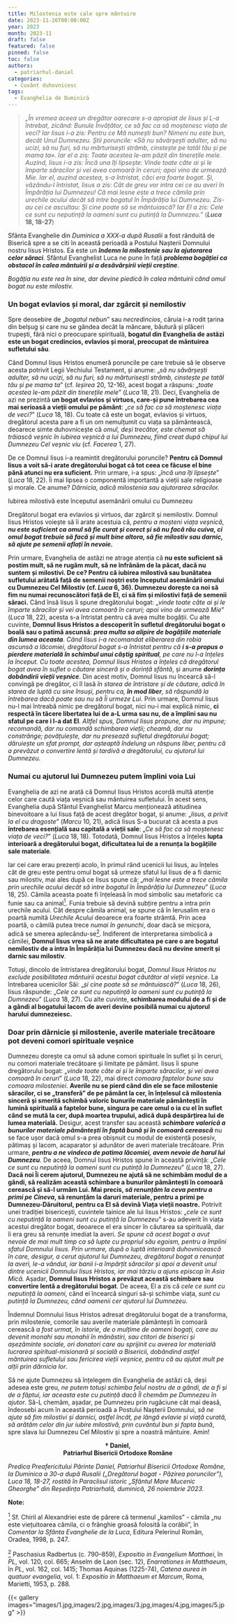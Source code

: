 ```yaml
---
title: Milostenia este cale spre mântuire
date: 2023-11-26T00:00:00Z
year: 2023
month: 2023-11
draft: false
featured: false
pinned: false
toc: false
authors:
  - patriarhul-daniel  
categories:
  - Cuvânt duhovnicesc
tags:
  - Evanghelia de Duminică
---
```

> _„În vremea aceea un dregător oarecare s-a apropiat de Iisus și L-a întrebat, zicând: Bunule Învățător, ce să fac ca să moștenesc viața de veci? Iar Iisus i-a zis: Pentru ce Mă numești bun? Nimeni nu este bun, decât Unul Dumnezeu. Știi poruncile: «Să nu săvârșești adulter, să nu ucizi, să nu furi, să nu mărturisești strâmb, cinstește pe tatăl tău și pe mama ta». Iar el a zis: Toate acestea le-am păzit din tinerețile mele. Auzind, Iisus i-a zis: Încă una îți lipsește: Vinde toate câte ai și le împarte săracilor și vei avea comoară în ceruri; apoi vino de urmează Mie. Iar el, auzind acestea, s-a întristat, căci era foarte bogat. Și, văzându-l întristat, Iisus a zis: Cât de greu vor intra cei ce au averi în Împărăția lui Dumnezeu! Că mai lesne este a trece cămila prin urechile acului decât să intre bogatul în Împărăția lui Dumnezeu. Zis-au cei ce ascultau: Și cine poate să se mântuiască? Iar El a zis: Cele ce sunt cu neputință la oameni sunt cu putință la Dumnezeu.”_ (**_Luca_ 18, 18-27**)

Sfânta Evanghelie din _Duminica a XXX-a după Rusalii_ a fost rânduită de Biserică spre a se citi în această perioadă a Postului Nașterii Domnului nostru Iisus Hristos. Ea este un ***îndemn la milostenie sau la ajutorarea celor săraci***. Sfântul Evanghelist Luca ne pune în față ***problema bogăției ca obstacol în calea mântuirii și a desăvârșirii vieții creștine***.

_Bogăția nu este rea în sine, dar devine piedică în calea mântuirii când omul bogat nu este milostiv._

### Un bogat evlavios și moral, dar zgârcit și nemilostiv

Spre deosebire de „_bogatul nebun_” sau _necredincios_, căruia i-a rodit țarina din belșug și care nu se gândea decât la mâncare, băutură și plăceri trupești, fără nici o preocupare spirituală, **bogatul din Evanghelia de astăzi este un bogat credincios, evlavios și moral, preocupat de mântuirea sufletului său**.

Când Domnul Iisus Hristos enumeră poruncile pe care trebuie să le observe acesta potrivit Legii Vechiului Testament, și anume: „_să nu săvârșești adulter, să nu ucizi, să nu furi, să nu mărturisești strâmb, cinstește pe tatăl tău și pe mama ta_” (cf. _Ieșirea_ 20, 12-16), acest bogat a răspuns: „_toate acestea le-am păzit din tinerețile mele_” (_Luca_ 18, 21). Deci, Evanghelia de azi ne prezintă **un bogat evlavios și virtuos, care-și pune întrebarea cea mai serioasă a vieții omului pe pământ**: „_ce să fac ca să moștenesc viața de veci?_” (_Luca_ 18, 18). Cu toate că este un bogat, evlavios și virtuos, dregătorul acesta pare a fi un om nemulțumit cu viața sa pământească, deoarece simte duhovnicește că _omul, deși trecător, este chemat să trăiască veșnic în iubirea veșnică a lui Dumnezeu, fiind creat după chipul lui Dumnezeu Cel veșnic viu_ (cf. _Facerea_ 1, 27).

De ce Domnul Iisus i-a reamintit dregătorului poruncile? **Pentru că Domnul Iisus a voit să-i arate dregătorului bogat că tot ceea ce făcuse el bine până atunci nu era suficient.** Prin urmare, i-a spus: „_încă una îți lipsește_” (_Luca_ 18, 22). Îi mai lipsea o componentă importantă a vieții sale religioase și morale. Ce anume? _Dărnicia, adică milostenia sau ajutorarea săracilor._

Iubirea milostivă este începutul asemănării omului cu Dumnezeu

Dregătorul bogat era evlavios și virtuos, dar zgârcit și nemilostiv. Domnul Iisus Hristos voiește să îi arate acestuia că, _pentru a moșteni viața veșnică_, ***nu este suficient ca omul să fie curat și corect și să nu facă rău cuiva, ci omul bogat trebuie să facă și mult bine altora, să fie milostiv sau darnic, să ajute pe semenii aflați în nevoie.***

Prin urmare, Evanghelia de astăzi ne atrage atenția că **nu este suficient să postim mult, să ne rugăm mult, să ne înfrânăm de la păcat, dacă nu suntem și milostivi. De ce? Pentru că iubirea milostivă sau bunătatea sufletului arătată față de semenii noștri este începutul asemănării omului cu Dumnezeu Cel Milostiv (cf. _Luca_ 6, 36). Dumnezeu dorește ca noi să fim nu numai recunoscători față de El, ci să fim și milostivi față de semenii săraci.** Când însă Iisus îi spune dregătorului bogat: „_vinde toate câte ai și le împarte săracilor și vei avea comoară în ceruri; apoi vino de urmează Mie_” (_Luca_ 18, 22), acesta s-a întristat pentru că avea multe bogății. Cu alte cuvinte, **Domnul Iisus Hristos a descoperit în sufletul dregătorului bogat o boală sau o patimă ascunsă**: ***prea multa sa alipire de bogățiile materiale din lumea aceasta***. _Când Iisus i-a recomandat eliberarea din robia ascunsă a lăcomiei, dregătorul bogat s-a întristat pentru că **i s-a propus o pierdere materială în schimbul unui câștig spiritual**, pe care nu l-a înțeles la început. Cu toate acestea, Domnul Iisus Hristos a înțeles că dregătorul bogat avea în suflet o căutare sinceră și o dorință sfântă_, și anume ***dorința dobândirii vieții veșnice***. Din acest motiv, Domnul Iisus nu încearcă să-l convingă pe dregător, ci îl lasă _în starea de întristare și de căutare, adică în starea de luptă cu sine însuși, pentru ca, **în mod liber**, să răspundă la întrebarea dacă poate sau nu să Îi urmeze Lui_. Prin urmare, Domnul Iisus nu-l mai întreabă nimic pe dregătorul bogat, nici nu-i mai explică nimic, **ci respectă în tăcere libertatea lui de a-L urma sau nu, de a împlini sau nu sfatul pe care i l-a dat El**. _Altfel spus, Domnul Iisus propune, dar nu impune; recomandă, dar nu comandă schimbarea vieții; cheamă, dar nu constrânge; povățuiește, dar nu presează sufletul dregătorului bogat; dăruiește un sfat prompt, dar așteaptă îndelung un răspuns liber, pentru că a prevăzut o convertire lentă și tardivă a dregătorului, cu ajutorul lui Dumnezeu._

### Numai cu ajutorul lui Dumnezeu putem împlini voia Lui

Evanghelia de azi ne arată că Domnul Iisus Hristos acordă multă atenție celor care caută viața veșnică sau mântuirea sufletului. În acest sens, Evanghelia după Sfântul Evanghelist Marcu menționează atitudinea binevoitoare a lui Iisus față de acest dregător bogat, și anume: „_Iisus, a privit la el cu dragoste_” (_Marcu_ 10, 21), adică Iisus S-a bucurat că acesta a pus **întrebarea esențială sau capitală a vieții sale**: „_Ce să fac ca să moștenesc viața de veci?_” (_Luca_ 18, 18). Totodată, Domnul Iisus Hristos a înțeles **lupta interioară a dregătorului bogat, dificultatea lui de a renunța la bogățiile sale materiale**.

Iar cei care erau prezenți acolo, în primul rând ucenicii lui Iisus, au înțeles cât de greu este pentru omul bogat să urmeze sfatul lui Iisus de a fi darnic sau milostiv, mai ales după ce Iisus spune că: „_mai lesne este a trece cămila prin urechile acului decât să intre bogatul în Împărăția lui Dumnezeu_” (_Luca_ 18, 25). Cămila aceasta poate fi înțeleasă în mod simbolic sau metaforic ca funie sau ca animal<a id="note_1" href="#note_def_1" class="ppc-note"><sup>1</sup></a>. Funia trebuie să devină subțire pentru a intra prin urechile acului. Cât despre cămila animal, se spune că în Ierusalim era o poartă numită _Urechile Acului_ deoarece era foarte strâmtă. Prin acea poartă, o cămilă putea trece _numai în genunchi_, doar dacă se micșora, adică se smerea aplecându-se<a id="note_2" href="#note_def_2" class="ppc-note"><sup>2</sup></a>. Indiferent de interpretarea simbolică a cămilei, **Domnul Iisus vrea să ne arate dificultatea pe care o are bogatul nemilostiv de a intra în Împărăția lui Dumnezeu dacă nu devine smerit și darnic sau milostiv**.

Totuși, dincolo de întristarea dregătorului bogat, _Domnul Iisus Hristos nu exclude posibilitatea mântuirii acestui bogat căutător al vieții veșnice_. La întrebarea ucenicilor Săi: „_și cine poate să se mântuiască?_” (_Luca_ 18, 26), Iisus răspunde: „_Cele ce sunt cu neputință la oameni sunt cu putință la Dumnezeu_” (_Luca_ 18, 27). Cu alte cuvinte, **schimbarea modului de a fi și de a gândi al bogatului lacom de averi devine posibilă numai cu ajutorul harului dumnezeiesc.**

### Doar prin dărnicie și milostenie, averile materiale trecătoare pot deveni comori spirituale veșnice

Dumnezeu dorește ca omul să adune comori spirituale în suflet și în ceruri, nu comori materiale trecătoare și limitate pe pământ. Iisus îi spune dregătorului bogat: „_vinde toate câte ai și le împarte săracilor, și vei avea comoară în ceruri_” (_Luca_ 18, 22), mai direct _comoara faptelor bune sau comoara milosteniei_. **Averile nu se pierd când din ele se face milostenie săracilor, ci se „transferă” de pe pământ la cer, în înțelesul că milostenia sinceră și smerită schimbă valoric bunurile materiale pământești în lumină spirituală a faptelor bune, singura pe care omul o ia cu el în suflet când se mută la cer, după moartea trupului, adică după despărțirea lui de lumea materială.** Desigur, acest transfer sau această ***schimbare valorică a bunurilor materiale pământești în faptă bună și în comoară cerească*** nu se face ușor dacă omul s-a prea obișnuit cu modul de existență posesiv, pătimaș și lacom, acaparator și adunător de averi materiale trecătoare. Prin urmare, ***pentru a ne vindeca de patima lăcomiei, avem nevoie de harul lui Dumnezeu***. De aceea, Domnul Iisus Hristos spune în această privință: „_Cele ce sunt cu neputință la oameni sunt cu putință la Dumnezeu_” (_Luca_ 18, 27). **Dacă noi Îi cerem ajutorul, Dumnezeu ne ajută să ne schimbăm modul de a gândi, să realizăm această schimbare a bunurilor pământești în comoară cerească și să-I urmăm Lui. Mai precis, _să renunțăm la ceva pentru a primi pe Cineva_, să renunțăm la daruri materiale, pentru a primi pe Dumnezeu-Dăruitorul, pentru ca El să devină Viața vieții noastre.** Potrivit unei tradiției bisericești, cuvintele tainice ale lui Iisus Hristos: „_cele ce sunt cu neputință la oameni sunt cu putință la Dumnezeu_” s-au adeverit în viața acestui dregător bogat, deoarece el era sincer în căutarea sa spirituală, dar îi era greu să renunțe imediat la averi. _Se spune că acest bogat a avut nevoie de mai mult timp ca să lupte cu propriul său egoism, pentru a împlini sfatul Domnului Iisus. Prin urmare, după o luptă interioară duhovnicească în care, desigur, a cerut ajutorul lui Dumnezeu, dregătorul bogat a renunțat la averi, le-a vândut, iar banii i-a împărțit săracilor și apoi a devenit unul dintre ucenicii Domnului Iisus Hristos, iar mai târziu a ajuns episcop în Asia Mică._ Așadar, **Domnul Iisus Hristos a prevăzut această schimbare sau convertire lentă a dregătorului bogat**. De aceea, El a zis că _cele ce sunt cu neputință la oameni_, când ei încearcă singuri să-și schimbe viața, _sunt cu putință la Dumnezeu, când oamenii cer ajutorul lui Dumnezeu_.

Îndemnul Domnului Iisus Hristos adresat dregătorului bogat de a transforma, prin milostenie, comorile sau averile materiale pământești în comoară cerească _a fost urmat, în istorie, de o mulțime de oameni bogați, care au devenit monahi sau monahii în mănăstiri, sau ctitori de biserici și așezăminte sociale, ori donatori care au sprijinit cu averea lor materială lucrarea spiritual-misionară și socială a Bisericii, dobândind astfel mântuirea sufletului sau fericirea vieții veșnice, pentru că au ajutat mult pe alții prin dărnicia lor_.

Să ne ajute Dumnezeu să înțelegem din Evanghelia de astăzi că, deși adesea este greu, _ne putem totuși schimba felul nostru de a gândi, de a fi și de a făptui, iar aceasta este cu putință dacă Îl chemăm pe Dumnezeu în ajutor_. Să-L chemăm, așadar, pe Dumnezeu prin rugăciune cât mai deasă, îndeosebi acum în această perioadă a Postului Nașterii Domnului, _să ne ajute să fim milostivi și darnici, astfel încât, pe lângă evlavie și viață curată, să arătăm celor din jur iubire milostivă, prin cuvântul bun și fapta bună_, spre slava lui Dumnezeu Cel Milostiv și spre a noastră mântuire. Amin!

**<p style="text-align: center;">† Daniel,<br>Patriarhul Bisericii Ortodoxe Române</p>**

_Predica Preafericitului Părinte Daniel, Patriarhul Bisericii Ortodoxe Române, la Duminica a 30-a după Rusalii („Dregătorul bogat - Păzirea poruncilor”), Luca 18, 18-27, rostită în Paraclisul istoric „Sfântul Mare Mucenic Gheorghe” din Reședința Patriarhală, duminică, 26 noiembrie 2023._

**Note:**

<a id="note_def_1" href="#note_1" class="ppc-note-def"><sup>1</sup></a> Sf. Chiril al Alexandriei este de părere că termenul „kamilos” - cămila „nu este viețuitoarea cămila, ci o frânghie groasă folosită la corăbii”, în _Comentar la Sfânta Evanghelie de la Luca_, Editura Pelerinul Român, Oradea, 1998, p. 247.

<a id="note_def_2" href="#note_2" class="ppc-note-def"><sup>2</sup></a> Paschasius Radbertus (c. 790–859), _Expositio in Evangelium Matthaei_, în _PL_, vol. 120, col. 665; Anselm de Laon (sec. 12), _Enarrationes in Matthaeum_, în _PL_, vol. 162, col. 1415; Thomas Aquinas (1225-74), _Catena aurea in quatuor evangelia_, vol. 1: _Expositio in Matthaeum et Marcum_, Roma, Marietti, 1953, p. 288.

{{< gallery images="images/1.jpg,images/2.jpg,images/3.jpg,images/4.jpg,images/5.jpg" >}}